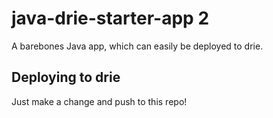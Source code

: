 # java-drie-starter-app 2

A barebones Java app, which can easily be deployed to drie.

## Deploying to drie
Just make a change and push to this repo!
